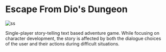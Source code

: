 
# Escape From Dio's Dungeon

![ss](https://github.com/AdefelaFakorode/EFDD/assets/102834064/5d900513-8705-4aa6-899a-4422060ffa2f)


Single-player story-telling text based adventure game. While focusing on character development, the story is affected by both the dialogue choices of the user and their actions during difficult situations.



